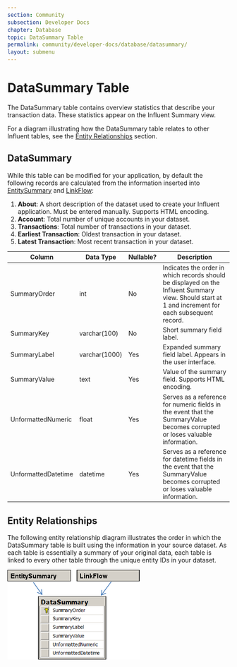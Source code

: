 ```yaml
---
section: Community
subsection: Developer Docs
chapter: Database
topic: DataSummary Table
permalink: community/developer-docs/database/datasummary/
layout: submenu
---
```


# DataSummary Table #

The DataSummary table contains overview statistics that describe your transaction data. These statistics appear on the Influent Summary view.

For a diagram illustrating how the DataSummary table relates to other Influent tables, see the [Entity Relationships](#entity-relationships) section.

## <a name="datasummary"></a> DataSummary ##

While this table can be modified for your application, by default the following records are calculated from the information inserted into [EntitySummary](../entity/#entitysummary) and [LinkFlow](../linkflow/#linkflow):
 
1. **About**: A short description of the dataset used to create your Influent application. Must be entered manually. Supports HTML encoding.
2. **Account**: Total number of unique accounts in your dataset.
3. **Transactions**: Total number of transactions in your dataset.
4. **Earliest Transaction**: Oldest transaction in your dataset.
5. **Latest Transaction**: Most recent transaction in your dataset.

<div class="props">
	<table class="summaryTable">
		<thead>
			<tr>
				<th scope="col">Column</th>
				<th scope="col">Data Type</th>
				<th scope="col">Nullable?</th>
				<th scope="col">Description</th>
			</tr>
		</thead>
		<tbody>
			<tr>
				<td class="property">SummaryOrder</td>
				<td class="value">int</td>
				<td class="description">No</td>
				<td class="description">Indicates the order in which records should be displayed on the Influent Summary view. Should start at 1 and increment for each subsequent record.</td>
			</tr>
			<tr>
				<td class="property">SummaryKey</td>
				<td class="value">varchar(100)</td>
				<td class="description">No</td>
				<td class="description">Short summary field label.</td>
			</tr>
			<tr>
				<td class="property">SummaryLabel</td>
				<td class="value">varchar(1000)</td>
				<td class="description">Yes</td>
				<td class="description">Expanded summary field label. Appears in the user interface.</td>
			</tr>
			<tr>
				<td class="property">SummaryValue</td>
				<td class="value">text</td>
				<td class="description">Yes</td>
				<td class="description">Value of the summary field. Supports HTML encoding.</td>
			</tr>
			<tr>
				<td class="property">UnformattedNumeric</td>
				<td class="value">float</td>
				<td class="description">Yes</td>
				<td class="description">Serves as a reference for numeric fields in the event that the SummaryValue becomes corrupted or loses valuable information.</td>
			</tr>
			<tr>
				<td class="property">UnformattedDatetime</td>
				<td class="value">datetime</td>
				<td class="description">Yes</td>
				<td class="description">Serves as a reference for datetime fields in the event that the SummaryValue becomes corrupted or loses valuable information.</td>
			</tr>
		</tbody>
	</table>
</div>

## <a name="entity-relationships"></a> Entity Relationships ##

The following entity relationship diagram illustrates the order in which the DataSummary table is built using the information in your source dataset. As each table is essentially a summary of your original data, each table is linked to every other table through the unique entity IDs in your dataset.

<img src="../../../../img/resources/db-datasummary-tables.png" class="screenshot" alt="DataSummary Tables" />